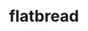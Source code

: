---
layout: food&drink
title: flatbread
emoji: flatbread
permalink: 🫓.html
image: assets/img/3moji/flatbread.png
---